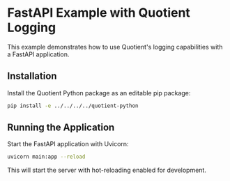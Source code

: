 # FastAPI Example with Quotient Logging

This example demonstrates how to use Quotient's logging capabilities with a FastAPI application.

## Installation

Install the Quotient Python package as an editable pip package:

```bash
pip install -e ../../../../quotient-python
```

## Running the Application

Start the FastAPI application with Uvicorn:

```bash
uvicorn main:app --reload
```

This will start the server with hot-reloading enabled for development. 